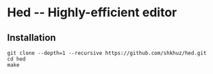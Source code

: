 # Hed -- Highly-efficient editor

## Installation

```console
git clone --depth=1 --recursive https://github.com/shkhuz/hed.git
cd hed
make
```
